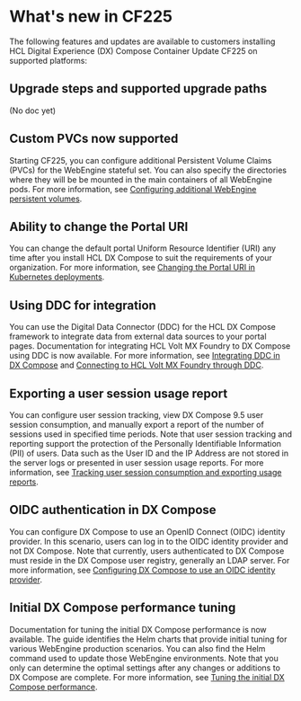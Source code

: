 # What's new in CF225

The following features and updates are available to customers installing HCL Digital Experience (DX) Compose Container Update CF225 on supported platforms:

## Upgrade steps and supported upgrade paths

(No doc yet)

## Custom PVCs now supported

Starting CF225, you can configure additional Persistent Volume Claims (PVCs) for the WebEngine stateful set. You can also specify the directories where they will be be mounted in the main containers of all WebEngine pods. For more information, see [Configuring additional WebEngine persistent volumes](../deploy_dx/install/kubernetes_deployment/preparation/mandatory_tasks/prepare_persistent_volume_claims.md#configuring-additional-webengine-persistent-volumes).

## Ability to change the Portal URI

You can change the default portal Uniform Resource Identifier (URI) any time after you install HCL DX Compose to suit the requirements of your organization. For more information, see [Changing the Portal URI in Kubernetes deployments](../deploy_dx/manage/cfg_webengine/changing_portal_uri_in_kubernetes.md).

## Using DDC for integration

You can use the Digital Data Connector (DDC) for the HCL DX Compose framework to integrate data from external data sources to your portal pages. Documentation for integrating HCL Volt MX Foundry to DX Compose using DDC is now available. For more information, see [Integrating DDC in DX Compose](../deploy_dx/manage/cfg_dx_compose/integrate_ddc/index.md) and [Connecting to HCL Volt MX Foundry through DDC](../deploy_dx/manage/cfg_dx_compose/integrate_ddc/integrating_voltmx_foundry/index.md).

## Exporting a user session usage report

You can configure user session tracking, view DX Compose 9.5 user session consumption, and manually export a report of the number of sessions used in specified time periods. Note that user session tracking and reporting support the protection of the Personally Identifiable Information (PII) of users. Data such as the User ID and the IP Address are not stored in the server logs or presented in user session usage reports. For more information, see [Tracking user session consumption and exporting usage reports](../getting_started/download/export_usage_report.md).

## OIDC authentication in DX Compose

You can configure DX Compose to use an OpenID Connect (OIDC) identity provider. In this scenario, users can log in to the OIDC identity provider and not DX Compose. Note that currently, users authenticated to DX Compose must reside in the DX Compose user registry, generally an LDAP server. For more information, see [Configuring DX Compose to use an OIDC identity provider](../deploy_dx/manage/cfg_webengine/configure_compose_to_use_oidc.md).

## Initial DX Compose performance tuning

Documentation for tuning the initial DX Compose performance is now available. The guide identifies the Helm charts that provide initial tuning for various WebEngine production scenarios. You can also find the Helm command used to update those WebEngine environments. Note that you only can determine the optimal settings after any changes or additions to DX Compose are complete. For more information, see [Tuning the initial DX Compose performance](../deploy_dx/manage/cfg_webengine/tune_initial_portal_performance.md).
